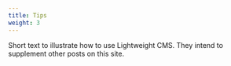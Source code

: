 ```yaml
---
title: Tips
weight: 3
---
```


Short text to illustrate how to use Lightweight CMS. They intend to supplement other posts on this site.

